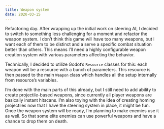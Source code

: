 ```yaml
---
title: Weapon system
date: 2020-03-15
---
```


Refactoring day. After wrapping up the initial work on steering AI, I decided to
switch to something less challenging for a moment and refactor the weapon
system. I don’t think this game will have too many weapons, but I want each of
them to be distinct and a serve a specific combat situation better than others.
This means I’ll need a highly configurable weapon creation system with various
parameters affecting the behavior.

Technically, I decided to utilize Godot’s `Resource` classes for this: each
weapon will be a resource with a bunch of parameters. This resource is then
passed to the main `Weapon` class which handles all the setup internally from
resource’s variables.

I’m done with the main parts of this already, but I still need to add ability to
create projectile-based weapons, since currently all player weapons are
basically instant hitscans. I’m also toying with the idea of creating homing
projectiles now that I have the steering system in place, it might be fun. Once
the weapon system will be ready, I’m planning to make enemies use it as well. So
that some elite enemies can use powerful weapons and have a chance to drop them
on death.
